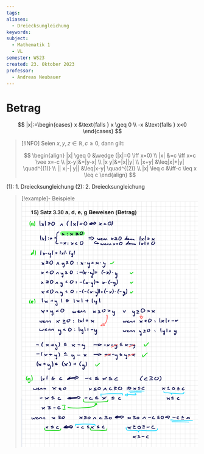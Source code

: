 ```yaml
---
tags: 
aliases:
  - Dreiecksungleichung
keywords: 
subject:
  - Mathematik 1
  - VL
semester: WS23
created: 23. Oktober 2023
professor:
  - Andreas Neubauer
---
```

 

# Betrag

$$
|x|:=\begin{cases}
x &\text{falls } x \geq 0 \\
-x &\text{falls } x<0
\end{cases}
$$

> [!INFO] Seien $x,y,z \in \mathbb{R}, c\geq 0$, dann gilt:
>
> $$
> \begin{align}
> |x| \geq 0 &\wedge (|x|=0 \iff x=0) \\
> |x| &=c \iff x=c \vee x=-c \\
> |x-y|&=|y-x| \\
> |x y|&=|x||y| \\
> |x+y| &\leq|x|+|y| \quad^{(1)} \\
> || x|-| y|| &\leq|x-y| \quad^{(2)} \\
> |x| \leq c &\iff-c \leq x \leq c
> \end{align}
> $$

(1): 1. Dreiecksungleichung
(2): 2. Dreiecksungleichung

> [!example]- Beispiele
> ![](assets/Pasted%20image%2020240127135219.png)
